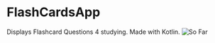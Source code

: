 # FlashCardsApp
Displays Flashcard Questions 4 studying. Made with Kotlin.
![So Far](http://g.recordit.co/6Olzm08Lvu.gif)

